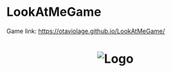 # LookAtMeGame

Game link: https://otaviolage.github.io/LookAtMeGame/

 <h1 align="center">
    <img alt="Logo" src="https://ik.imagekit.io/otaviolage/MrMeeseeksLife_Mm0Dske2e.png" />
    <br>
</h1>
 

